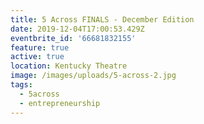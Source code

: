 ```yaml
---
title: 5 Across FINALS - December Edition
date: 2019-12-04T17:00:53.429Z
eventbrite_id: '66681832155'
feature: true
active: true
location: Kentucky Theatre
image: /images/uploads/5-across-2.jpg
tags:
  - 5across
  - entrepreneurship
---
```


